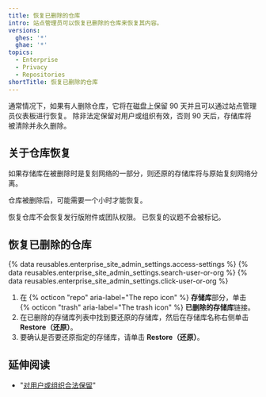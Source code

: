 ```yaml
---
title: 恢复已删除的仓库
intro: 站点管理员可以恢复已删除的仓库来恢复其内容。
versions:
  ghes: '*'
  ghae: '*'
topics:
  - Enterprise
  - Privacy
  - Repositories
shortTitle: 恢复已删除的仓库
---
```


通常情况下，如果有人删除仓库，它将在磁盘上保留 90 天并且可以通过站点管理员仪表板进行恢复。 除非法定保留对用户或组织有效，否则 90 天后，存储库将被清除并永久删除。

## 关于仓库恢复

如果存储库在被删除时是复刻网络的一部分，则还原的存储库将与原始复刻网络分离。

仓库被删除后，可能需要一个小时才能恢复。

恢复仓库不会恢复发行版附件或团队权限。 已恢复的议题不会被标记。

## 恢复已删除的仓库

{% data reusables.enterprise_site_admin_settings.access-settings %}
{% data reusables.enterprise_site_admin_settings.search-user-or-org %}
{% data reusables.enterprise_site_admin_settings.click-user-or-org %}
1. 在 {% octicon "repo" aria-label="The repo icon" %} **存储库**部分，单击 {% octicon "trash" aria-label="The trash icon" %} **已删除的存储库**链接。
1. 在已删除的存储库列表中找到要还原的存储库，然后在存储库名称右侧单击 **Restore（还原）**。
1. 要确认是否要还原指定的存储库，请单击 **Restore（还原）**。

## 延伸阅读

- "[对用户或组织合法保留](/admin/user-management/managing-users-in-your-enterprise/placing-a-legal-hold-on-a-user-or-organization)"
